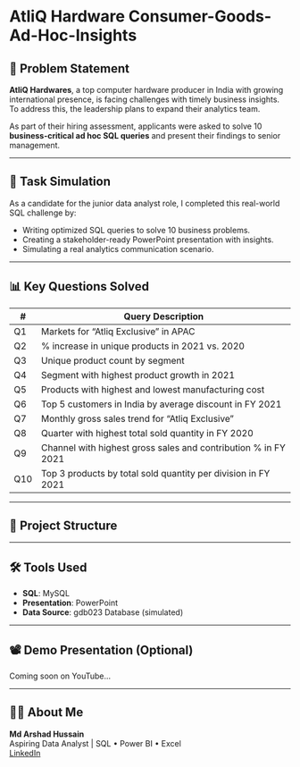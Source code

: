 # AtliQ Hardware Consumer-Goods-Ad-Hoc-Insights

## 🧠 Problem Statement

**AtliQ Hardwares**, a top computer hardware producer in India with growing international presence, is facing challenges with timely business insights. To address this, the leadership plans to expand their analytics team. 

As part of their hiring assessment, applicants were asked to solve 10 **business-critical ad hoc SQL queries** and present their findings to senior management.

---

## 🧪 Task Simulation

As a candidate for the junior data analyst role, I completed this real-world SQL challenge by:
- Writing optimized SQL queries to solve 10 business problems.
- Creating a stakeholder-ready PowerPoint presentation with insights.
- Simulating a real analytics communication scenario.

---

## 📊 Key Questions Solved

| #  | Query Description                                                                 |
|----|------------------------------------------------------------------------------------|
| Q1 | Markets for “Atliq Exclusive” in APAC                                             |
| Q2 | % increase in unique products in 2021 vs. 2020                                    |
| Q3 | Unique product count by segment                                                   |
| Q4 | Segment with highest product growth in 2021                                       |
| Q5 | Products with highest and lowest manufacturing cost                               |
| Q6 | Top 5 customers in India by average discount in FY 2021                           |
| Q7 | Monthly gross sales trend for “Atliq Exclusive”                                   |
| Q8 | Quarter with highest total sold quantity in FY 2020                               |
| Q9 | Channel with highest gross sales and contribution % in FY 2021                   |
| Q10| Top 3 products by total sold quantity per division in FY 2021                     |

---

## 📁 Project Structure


---

## 🛠 Tools Used

- **SQL**: MySQL
- **Presentation**: PowerPoint
- **Data Source**: gdb023 Database (simulated)

---

## 📽️ Demo Presentation (Optional)

Coming soon on YouTube...

---

## 👨‍💼 About Me

**Md Arshad Hussain**  
Aspiring Data Analyst | SQL • Power BI • Excel  
[LinkedIn](https://linkedin.com/in/your-profile)  

